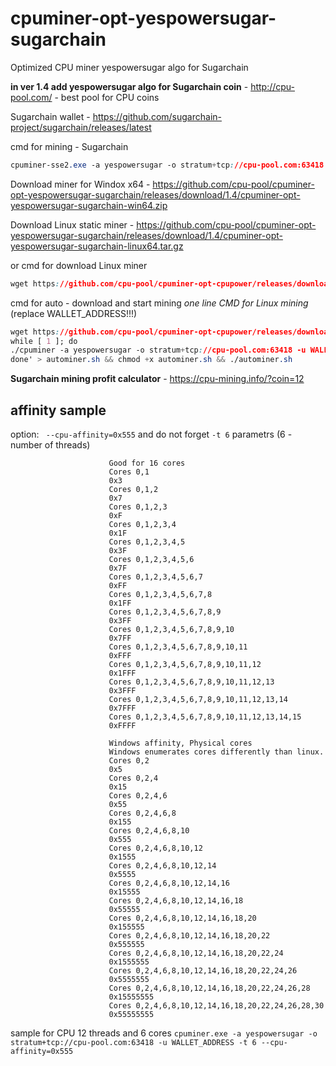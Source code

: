 # cpuminer-opt-yespowersugar-sugarchain
Optimized CPU miner yespowersugar algo for Sugarchain

**in ver 1.4 add yespowersugar algo for Sugarchain coin**  - http://cpu-pool.com/ - best pool for CPU coins

Sugarchain wallet - https://github.com/sugarchain-project/sugarchain/releases/latest

cmd for mining - Sugarchain
```css
cpuminer-sse2.exe -a yespowersugar -o stratum+tcp://cpu-pool.com:63418 -u WALLET_ADDRESS
```


Download miner for Windox x64 - https://github.com/cpu-pool/cpuminer-opt-yespowersugar-sugarchain/releases/download/1.4/cpuminer-opt-yespowersugar-sugarchain-win64.zip

Download Linux static miner - https://github.com/cpu-pool/cpuminer-opt-yespowersugar-sugarchain/releases/download/1.4/cpuminer-opt-yespowersugar-sugarchain-linux64.tar.gz

or cmd for download Linux miner
```css
wget https://github.com/cpu-pool/cpuminer-opt-cpupower/releases/download/1.4/Cpuminer-opt-cpu-pool-linux64.tar.gz && tar zxvf Cpuminer-opt-cpu-pool-linux64.tar.gz
```

cmd for auto - download and start mining *one line CMD for Linux mining* 
(replace WALLET_ADDRESS!!!)
```css
wget https://github.com/cpu-pool/cpuminer-opt-cpupower/releases/download/1.4/Cpuminer-opt-cpu-pool-linux64.tar.gz && tar zxvf Cpuminer-opt-cpu-pool-linux64.tar.gz && echo '#!/bin/sh
while [ 1 ]; do
./cpuminer -a yespowersugar -o stratum+tcp://cpu-pool.com:63418 -u WALLET_ADDRESS
done' > autominer.sh && chmod +x autominer.sh && ./autominer.sh
```


**Sugarchain mining profit calculator** - https://cpu-mining.info/?coin=12

affinity sample
---------

option: ``` --cpu-affinity=0x555```
and do not forget ```-t 6``` parametrs (6 - number of threads)

                          Good for 16 cores
                          Cores 0,1
                          0x3
                          Cores 0,1,2
                          0x7
                          Cores 0,1,2,3
                          0xF
                          Cores 0,1,2,3,4
                          0x1F
                          Cores 0,1,2,3,4,5
                          0x3F
                          Cores 0,1,2,3,4,5,6
                          0x7F
                          Cores 0,1,2,3,4,5,6,7
                          0xFF
                          Cores 0,1,2,3,4,5,6,7,8
                          0x1FF
                          Cores 0,1,2,3,4,5,6,7,8,9
                          0x3FF
                          Cores 0,1,2,3,4,5,6,7,8,9,10
                          0x7FF
                          Cores 0,1,2,3,4,5,6,7,8,9,10,11
                          0xFFF
                          Cores 0,1,2,3,4,5,6,7,8,9,10,11,12
                          0x1FFF
                          Cores 0,1,2,3,4,5,6,7,8,9,10,11,12,13
                          0x3FFF
                          Cores 0,1,2,3,4,5,6,7,8,9,10,11,12,13,14
                          0x7FFF
                          Cores 0,1,2,3,4,5,6,7,8,9,10,11,12,13,14,15
                          0xFFFF
                          
                          Windows affinity, Physical cores
                          Windows enumerates cores differently than linux.
                          Cores 0,2
                          0x5
                          Cores 0,2,4
                          0x15
                          Cores 0,2,4,6
                          0x55
                          Cores 0,2,4,6,8
                          0x155
                          Cores 0,2,4,6,8,10
                          0x555
                          Cores 0,2,4,6,8,10,12
                          0x1555
                          Cores 0,2,4,6,8,10,12,14
                          0x5555
                          Cores 0,2,4,6,8,10,12,14,16
                          0x15555
                          Cores 0,2,4,6,8,10,12,14,16,18
                          0x55555
                          Cores 0,2,4,6,8,10,12,14,16,18,20
                          0x155555
                          Cores 0,2,4,6,8,10,12,14,16,18,20,22
                          0x555555
                          Cores 0,2,4,6,8,10,12,14,16,18,20,22,24
                          0x1555555
                          Cores 0,2,4,6,8,10,12,14,16,18,20,22,24,26
                          0x5555555
                          Cores 0,2,4,6,8,10,12,14,16,18,20,22,24,26,28
                          0x15555555
                          Cores 0,2,4,6,8,10,12,14,16,18,20,22,24,26,28,30
                          0x55555555

sample for CPU 12 threads and 6 cores
```cpuminer.exe -a yespowersugar -o stratum+tcp://cpu-pool.com:63418 -u WALLET_ADDRESS -t 6 --cpu-affinity=0x555```
